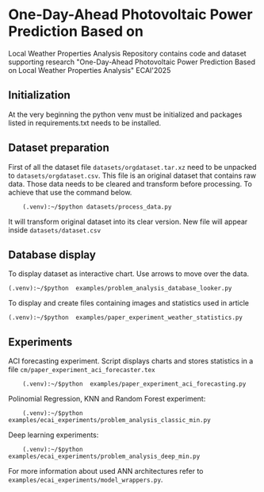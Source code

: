 # One-Day-Ahead Photovoltaic Power Prediction Based on
Local Weather Properties Analysis
Repository contains code and dataset supporting research "One-Day-Ahead Photovoltaic Power Prediction Based on
Local Weather Properties Analysis" ECAI'2025

## Initialization
At the very beginning the python venv must be initialized and packages listed in requirements.txt needs to be installed.


## Dataset preparation

First of all the dataset file `datasets/orgdataset.tar.xz` need to be unpacked to `datasets/orgdataset.csv`. This file is an original dataset that contains raw data. Those data needs to be cleared and 
transform before processing. To achieve that use the command below.  
```
    (.venv):~/$python datasets/process_data.py
```
It will transform original dataset into its clear version. New file will appear inside `datasets/dataset.csv`

## Database display

To display dataset as interactive chart. Use arrows to move over the data.
```
(.venv):~/$python  examples/problem_analysis_database_looker.py
```

To display and create files containing images and statistics used in article
```
(.venv):~/$python  examples/paper_experiment_weather_statistics.py
```

## Experiments

ACI forecasting experiment. Script displays charts and stores statistics in a file `cm/paper_experiment_aci_forecaster.tex`
```
    (.venv):~/$python  examples/paper_experiment_aci_forecasting.py
```

Polinomial Regression, KNN and Random Forest experiment:
```
    (.venv):~/$python  examples/ecai_experiments/problem_analysis_classic_min.py
```

Deep learning experiments:
```
    (.venv):~/$python  examples/ecai_experiments/problem_analysis_deep_min.py
```
For more information about used ANN architectures refer to `examples/ecai_experiments/model_wrappers.py`.

